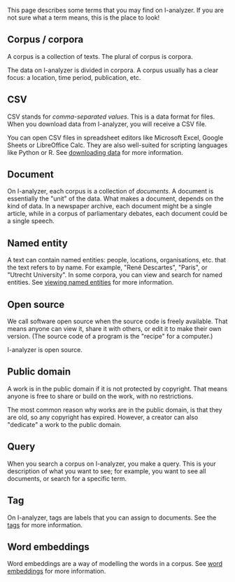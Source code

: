 This page describes some terms that you may find on I-analyzer. If you are not sure what a term means, this is the place to look!

## Corpus / corpora

A corpus is a collection of texts. The plural of corpus is corpora.

The data on I-analyzer is divided in corpora. A corpus usually has a clear focus: a location, time period, publication, etc.

## CSV

CSV stands for *comma-separated values*. This is a data format for files. When you download data from I-analyzer, you will receive a CSV file.

You can open CSV files in spreadsheet editors like Microsoft Excel, Google Sheets or LibreOffice Calc. They are also well-suited for scripting languages like Python or R. See [downloading data](/manual/download) for more information.

## Document

On I-analyzer, each corpus is a collection of *documents*. A document is essentially the "unit" of the data. What makes a document, depends on the kind of data. In a newspaper archive, each document might be a single article, while in a corpus of parliamentary debates, each document could be a single speech.

## Named entity

A text can contain named entities: people, locations, organisations, etc. that the text refers to by name. For example, "René Descartes", "Paris", or "Utrecht University". In some corpora, you can view and search for named entities. See [viewing named entities](/manual/namedentities) for more information.

## Open source

We call software open source when the source code is freely available. That means anyone can view it, share it with others, or edit it to make their own version. (The source code of a program is the "recipe" for a computer.)

I-analyzer is open source.

## Public domain

A work is in the public domain if it is not protected by copyright. That means anyone is free to share or build on the work, with no restrictions.

The most common reason why works are in the public domain, is that they are old, so any copyright has expired. However, a creator can also "dedicate" a work to the public domain.

## Query

When you search a corpus on I-analyzer, you make a query. This is your description of what you want to see; for example, you want to see all documents, or search for a specific term.

## Tag

On I-analyzer, tags are labels that you can assign to documents. See the [tags](/manual/tagging-documents) for more information.

## Word embeddings

Word embeddings are a way of modelling the words in a corpus. See [word embeddings](/manual/word-embeddings) for more information.
